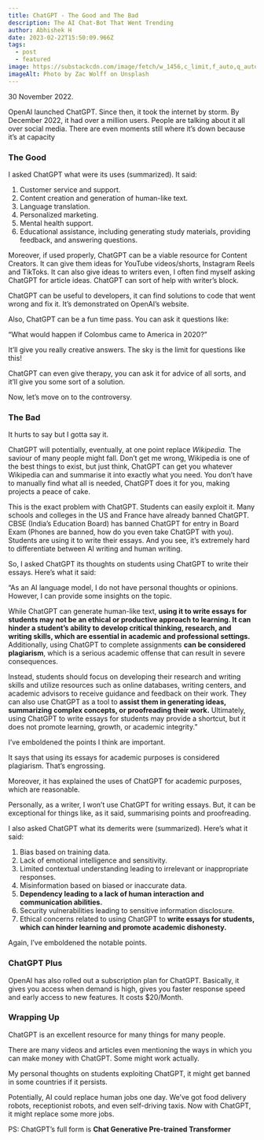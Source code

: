 ```yaml
---
title: ChatGPT - The Good and The Bad
description: The AI Chat-Bot That Went Trending
author: Abhishek H
date: 2023-02-22T15:50:09.966Z
tags:
  - post
  - featured
image: https://substackcdn.com/image/fetch/w_1456,c_limit,f_auto,q_auto:good,fl_progressive:steep/https%3A%2F%2Fsubstack-post-media.s3.amazonaws.com%2Fpublic%2Fimages%2F328b64b6-2d56-441b-a578-ada43705f6b7_800x533.jpeg
imageAlt: Photo by Zac Wolff on Unsplash
---
```

<!--StartFragment-->

30 November 2022.

OpenAI launched ChatGPT. Since then, it took the internet by storm. By December 2022, it had over a million users. People are talking about it all over social media. There are even moments still where it’s down because it’s at capacity

### The Good

I asked ChatGPT what were its uses (summarized). It said:

1. Customer service and support.
2. Content creation and generation of human-like text.
3. Language translation.
4. Personalized marketing.
5. Mental health support.
6. Educational assistance, including generating study materials, providing feedback, and answering questions.

Moreover, if used properly, ChatGPT can be a viable resource for Content Creators. It can give them ideas for YouTube videos/shorts, Instagram Reels and TikToks. It can also give ideas to writers even, I often find myself asking ChatGPT for article ideas. ChatGPT can sort of help with writer’s block.

ChatGPT can be useful to developers, it can find solutions to code that went wrong and fix it. It’s demonstrated on OpenAI’s website.

Also, ChatGPT can be a fun time pass. You can ask it questions like:

“What would happen if Colombus came to America in 2020?”

It’ll give you really creative answers. The sky is the limit for questions like this!

ChatGPT can even give therapy, you can ask it for advice of all sorts, and it’ll give you some sort of a solution.

Now, let’s move on to the controversy.

### The Bad

It hurts to say but I gotta say it.

ChatGPT will potentially, eventually, at one point replace *Wikipedia.* The saviour of many people might fall. Don’t get me wrong, Wikipedia is one of the best things to exist, but just think, ChatGPT can get you whatever Wikipedia can and summarise it into exactly what you need. You don’t have to manually find what all is needed, ChatGPT does it for you, making projects a peace of cake.

This is the exact problem with ChatGPT. Students can easily exploit it. Many schools and colleges in the US and France have already banned ChatGPT. CBSE (India’s Education Board) has banned ChatGPT for entry in Board Exam (Phones are banned, how do you even take ChatGPT with you). Students are using it to write their essays. And you see, it’s extremely hard to differentiate between AI writing and human writing.

So, I asked ChatGPT its thoughts on students using ChatGPT to write their essays. Here’s what it said:

“As an AI language model, I do not have personal thoughts or opinions. However, I can provide some insights on the topic.

While ChatGPT can generate human-like text, **using it to write essays for students may not be an ethical or productive approach to learning. It can hinder a student’s ability to develop critical thinking, research, and writing skills, which are essential in academic and professional settings.** Additionally, using ChatGPT to complete assignments **can be considered plagiarism**, which is a serious academic offense that can result in severe consequences.

Instead, students should focus on developing their research and writing skills and utilize resources such as online databases, writing centers, and academic advisors to receive guidance and feedback on their work. They can also use ChatGPT as a tool to **assist them in generating ideas, summarizing complex concepts, or proofreading their work.** Ultimately, using ChatGPT to write essays for students may provide a shortcut, but it does not promote learning, growth, or academic integrity.”

I’ve emboldened the points I think are important.

It says that using its essays for academic purposes is considered plagiarism. That’s engrossing.

Moreover, it has explained the uses of ChatGPT for academic purposes, which are reasonable.

Personally, as a writer, I won’t use ChatGPT for writing essays. But, it can be exceptional for things like, as it said, summarising points and proofreading.

I also asked ChatGPT what its demerits were (summarized). Here’s what it said:

1. Bias based on training data.
2. Lack of emotional intelligence and sensitivity.
3. Limited contextual understanding leading to irrelevant or inappropriate responses.
4. Misinformation based on biased or inaccurate data.
5. **Dependency leading to a lack of human interaction and communication abilities.**
6. Security vulnerabilities leading to sensitive information disclosure.
7. Ethical concerns related to using ChatGPT to **write essays for students, which can hinder learning and promote academic dishonesty.**

Again, I’ve emboldened the notable points.

### ChatGPT Plus

OpenAI has also rolled out a subscription plan for ChatGPT. Basically, it gives you access when demand is high, gives you faster response speed and early access to new features. It costs $20/Month.

### Wrapping Up

ChatGPT is an excellent resource for many things for many people.

There are many videos and articles even mentioning the ways in which you can make money with ChatGPT. Some might work actually.

My personal thoughts on students exploiting ChatGPT, it might get banned in some countries if it persists.

Potentially, AI could replace human jobs one day. We’ve got food delivery robots, receptionist robots, and even self-driving taxis. Now with ChatGPT, it might replace some more jobs.

PS: ChatGPT’s full form is **Chat Generative Pre-trained Transformer**

<!--EndFragment-->